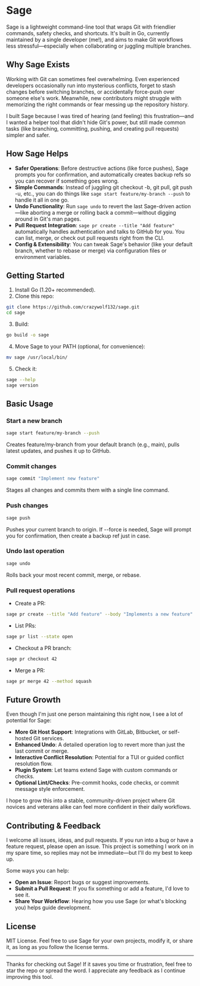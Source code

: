 # Sage

Sage is a lightweight command-line tool that wraps Git with friendlier commands, safety checks, and shortcuts. It's built in Go, currently maintained by a single developer (me!), and aims to make Git workflows less stressful—especially when collaborating or juggling multiple branches.

## Why Sage Exists

Working with Git can sometimes feel overwhelming. Even experienced developers occasionally run into mysterious conflicts, forget to stash changes before switching branches, or accidentally force-push over someone else's work. Meanwhile, new contributors might struggle with memorizing the right commands or fear messing up the repository history.

I built Sage because I was tired of hearing (and feeling) this frustration—and I wanted a helper tool that didn't hide Git's power, but still made common tasks (like branching, committing, pushing, and creating pull requests) simpler and safer.

## How Sage Helps

* **Safer Operations**: Before destructive actions (like force pushes), Sage prompts you for confirmation, and automatically creates backup refs so you can recover if something goes wrong.
* **Simple Commands**: Instead of juggling git checkout -b, git pull, git push -u, etc., you can do things like `sage start feature/my-branch --push` to handle it all in one go.
* **Undo Functionality**: Run `sage undo` to revert the last Sage-driven action—like aborting a merge or rolling back a commit—without digging around in Git's man pages.
* **Pull Request Integration**: `sage pr create --title "Add feature"` automatically handles authentication and talks to GitHub for you. You can list, merge, or check out pull requests right from the CLI.
* **Config & Extensibility**: You can tweak Sage's behavior (like your default branch, whether to rebase or merge) via configuration files or environment variables.

## Getting Started

1. Install Go (1.20+ recommended).
2. Clone this repo:

```bash
git clone https://github.com/crazywolf132/sage.git
cd sage
```

3. Build:

```bash
go build -o sage
```

4. Move Sage to your PATH (optional, for convenience):

```bash
mv sage /usr/local/bin/
```

5. Check it:

```bash
sage --help
sage version
```

## Basic Usage

### Start a new branch

```bash
sage start feature/my-branch --push
```

Creates feature/my-branch from your default branch (e.g., main), pulls latest updates, and pushes it up to GitHub.

### Commit changes

```bash
sage commit "Implement new feature"
```

Stages all changes and commits them with a single line command.

### Push changes

```bash
sage push
```

Pushes your current branch to origin. If --force is needed, Sage will prompt you for confirmation, then create a backup ref just in case.

### Undo last operation

```bash
sage undo
```

Rolls back your most recent commit, merge, or rebase.

### Pull request operations

* Create a PR:

```bash
sage pr create --title "Add feature" --body "Implements a new feature"
```

* List PRs:

```bash
sage pr list --state open
```

* Checkout a PR branch:

```bash
sage pr checkout 42
```

* Merge a PR:

```bash
sage pr merge 42 --method squash
```

## Future Growth

Even though I'm just one person maintaining this right now, I see a lot of potential for Sage:

* **More Git Host Support**: Integrations with GitLab, Bitbucket, or self-hosted Git services.
* **Enhanced Undo**: A detailed operation log to revert more than just the last commit or merge.
* **Interactive Conflict Resolution**: Potential for a TUI or guided conflict resolution flow.
* **Plugin System**: Let teams extend Sage with custom commands or checks.
* **Optional Lint/Checks**: Pre-commit hooks, code checks, or commit message style enforcement.

I hope to grow this into a stable, community-driven project where Git novices and veterans alike can feel more confident in their daily workflows.

## Contributing & Feedback

I welcome all issues, ideas, and pull requests. If you run into a bug or have a feature request, please open an issue. This project is something I work on in my spare time, so replies may not be immediate—but I'll do my best to keep up.

Some ways you can help:

* **Open an Issue**: Report bugs or suggest improvements.
* **Submit a Pull Request**: If you fix something or add a feature, I'd love to see it.
* **Share Your Workflow**: Hearing how you use Sage (or what's blocking you) helps guide development.

## License

MIT License. Feel free to use Sage for your own projects, modify it, or share it, as long as you follow the license terms.

---

Thanks for checking out Sage!
If it saves you time or frustration, feel free to star the repo or spread the word. I appreciate any feedback as I continue improving this tool.